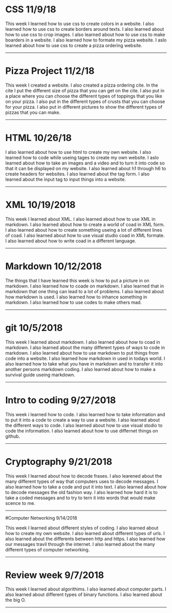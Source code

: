 # CSS 11/9/18

This week I learned how to use css to create colors in a website. I also learned how to use css to create borders around texts. I also learned about how to use css to crop images. I also learned about how to use css to make boarders in a website. I also learned how to formate my pizza website. I aslo learned about how to use css to create a pizza ordering website. 

---

# Pizza Project 11/2/18

This week I created a website. I also created a pizza ordering cite. In the cite I put the different size of pizza that you can get on the cite. I also put in a place where you can choose the different types of toppings that you like on your pizza. I also put in the different types of crusts that you can choose for your pizza. I also put in different pictures to show the different types of pizzas that you can make. 

---

# HTML 10/26/18

I also learned about how to use html to create my own website. I also learned how to code while useing tages to create my own website. I aslo learned about how to take an images and a video and to turn it into code so that it can be displayed on my website. I also learned about h1 through h6 to create headers for websites. I also learned about the tag form. I also learned about the input tag to input things into a website. 

---

# XML 10/19/2018

This week I learned about XML. I also learned about how to use XML in markdown. I also learned about how to create a world of coad in XML form. I also learned about how to create something useing a lot of different lines of coad. I also learned about how to use visual studio coad in XML formate. I also learned about how to write coad in a different language.  

---

# Markdown 10/12/2018

The things that I have learned this week is how to put a picture in on markdown. I also learned how to coade on markdown. I also learned that in markdown that one thing can lead to a lot of problems. I also learned about how markdown is used. I also learned how to inhance something in markdown. I also learned how to use codes to make others mad. 

---

# git 10/5/2018

This week I learned about markdown. I also learned about how to coad in markdown. I also learned about the many different types of ways to code in markdown. I also learned about how to use markdown to put things from code into a website. I also learned how markdown in used in todays world. I also learned how to take what you have in markdown and to transfer it into another persons markdown coding. I also learned about how to make a survival guide useing markdown. 

---

# Intro to coding 9/27/2018

This week i learned how to code. I also learned how to take information and to put it into a code to create a way to use a website. I also learned about the different ways to code. I also learned about how to use visual stodio to code the information. I also learned about how to use differnet things on github. 

---

# Cryptography 9/21/2018

This week I learned about how to decode frases. I also learened about the many different types of way that computers uses to decode messages. I also learned how to take a code and put it into text. I also learned about how to decode messages the old fashion way. I also learned how hard it is to take a coded messages and to try to tern it into words that would make scence to me. 

---


#Computer Networking 9/14/2018

This week I learned about different styles of coding. I also learned about how to create my own website. I also learned about different types of urls. I also learned about the differents between http and https. I also learned how our messages travil through the internet. I also learned about the many different types of computer networking. 

---

# Review week 9/7/2018

This week I learned about algorithims. I also learned about computer parts. I also learned about different types of binary functions. I also learned about the big O.

---


